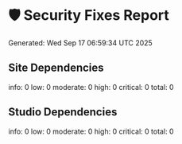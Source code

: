 # 🛡️ Security Fixes Report

Generated: Wed Sep 17 06:59:34 UTC 2025

## Site Dependencies
info: 0
low: 0
moderate: 0
high: 0
critical: 0
total: 0
## Studio Dependencies
info: 0
low: 0
moderate: 0
high: 0
critical: 0
total: 0
